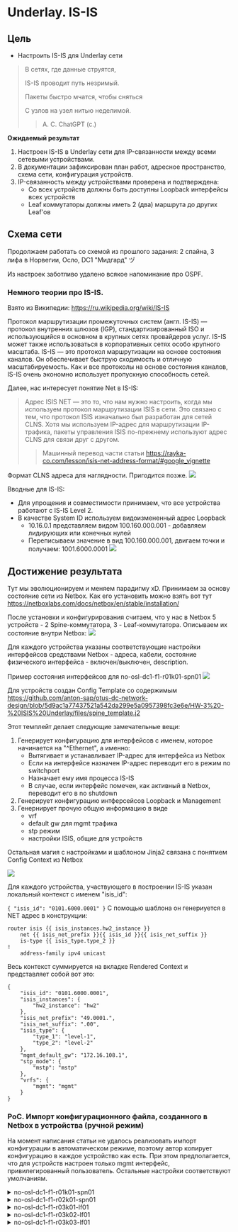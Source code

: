 # Underlay. IS-IS

## Цель
* Настроить IS-IS для Underlay сети
>В сетях, где данные струятся,
> 
>IS-IS проводит путь незримый.
> 
>Пакеты быстро мчатся, чтобы сняться
> 
>С узлов на узел нитью неделимой.
>> А. С. ChatGPT (c.)

**Ожидаемый результат**
1. Настроен IS-IS в Underlay сети для IP-связанности между всеми сетевыми устройствами.
2. В документации зафиксирован план работ, адресное пространство, схема сети, конфигурация устройств.
3. IP-связанность между устройствами проверена и подтверждена:
   * Со всех устройств должны быть доступны Loopback интерфейсы всех устройств
   * Leaf коммутаторы должны иметь 2 (два) маршрута до других Leaf'ов

## Схема сети

Продолжаем работать со схемой из прошлого задания: 2 спайна, 3 лифа в Норвегии, Осло, DC1 "Мидгард" ヅ

Из настроек заботливо удалено всякое напоминание про OSPF.

### Немного теории про IS-IS.
Взято из Википедии: https://ru.wikipedia.org/wiki/IS-IS

Протокол маршрутизации промежуточных систем (англ. IS-IS) — протокол внутренних шлюзов (IGP), стандартизированный ISO и использующийся в основном в крупных сетях провайдеров услуг. IS-IS может также использоваться в корпоративных сетях особо крупного масштаба. IS-IS — это протокол маршрутизации на основе состояния каналов. Он обеспечивает быструю сходимость и отличную масштабируемость. Как и все протоколы на основе состояния каналов, IS-IS очень экономно использует пропускную способность сетей.

Далее, нас интересует понятие Net в IS-IS:

>Адрес ISIS NET — это то, что нам нужно настроить, когда мы используем протокол маршрутизации ISIS в сети.
>Это связано с тем, что протокол ISIS изначально был разработан для сетей CLNS. Хотя мы используем IP-адрес для маршрутизации IP-трафика, пакеты управления ISIS по-прежнему используют адрес CLNS для связи друг с другом.
>> Машинный перевод части статьи https://rayka-co.com/lesson/isis-net-address-format/#google_vignette

Формат CLNS адреса для наглядности. Пригодится позже.
![](images/ISIS_clns.png)

Вводные для IS-IS:
   * Для упрощения и совместимости принимаем, что все устройства работают с IS-IS Level 2.
   * В качестве System ID используем видоизмененный адрес Loopback
     * 10.16.0.1 представляем видом 100.160.000.001 - добавляем лидирующих или конечных нулей
     * Переписываем значение в вид 100.160.000.001, двигаем точки и получаем: 1001.6000.0001
![](images/HW-3-map.png)

## Достижение результата

Тут мы эволюционируем и меняем парадигму xD. Принимаем за основу состояние сети из Netbox. Как его установить можно взять вот тут https://netboxlabs.com/docs/netbox/en/stable/installation/

После установки и конфигурирования считаем, что у нас в Netbox 5 устройств - 2 Spine-коммутатора, 3 - Leaf-коммутатора. Описываем их состояние внутри Netbox:
![](images/nb-devices.png)

Для каждого устройства указаны соответствующие настройки интерфейсов средствами Netbox - адреса, кабели, состояние физического интерфейса - включен/выключен, description. 

Пример состояния интерфейсов для no-osl-dc1-f1-r01k01-spn01
![](images/no-osl-dc1-f1-r01k01-spn01_interfaces.png)

Для устройств создан Config Template со содержимым https://github.com/anton-sap/otus-dc-network-design/blob/5d9ac1a77437521a542da299e5a0957398fc3e6e/HW-3%20-%20ISIS%20Underlay/files/spine_template.j2

Этот темплейт делает следующие замечательные вещи:
1. Генерирует конфигурацию для интерфейсов с именем, которое начинается на "^Ethernet", а именно:
   * Вытягивает и устанавливает IP-адрес для интерфейса из Netbox
   * Если на интерфейсе назначен IP-адрес переводит его в режим no switchport
   * Назначает ему имя процесса IS-IS
   * В случае, если интерфейс помечен, как активный в Netbox, переводит его в no shutdown
2.  Генерирует конфигурацию интферсейсов Loopback и Management
3.  Генернирует прочую общую информацию в виде
    * vrf
    * default gw для mgmt трафика
    * stp режим
    * настройки ISIS, общие для устройств
    
Остальная магия с настройками и шаблоном Jinja2 связана с понятием Config Context из Netbox

![](images/config_context_examples.png)

Для каждого устройства, участвующего в построении IS-IS указан локальный контекст с именем "isis_id":

`
{
    "isis_id": "0101.6000.0001"
}
`
С помощью шаблона он генериуется в NET адрес в конструкции:

    router isis {{ isis_instances.hw2_instance }}
        net {{ isis_net_prefix }}{{ isis_id }}{{ isis_net_suffix }}
        is-type {{ isis_type.type_2 }}
    !
        address-family ipv4 unicast

Весь контекст суммируется на вкладке Rendered Context и представляет собой вот это:



    {
        "isis_id": "0101.6000.0001",
        "isis_instances": {
            "hw2_instance": "hw2"
        },
        "isis_net_prefix": "49.0001.",
        "isis_net_suffix": ".00",
        "isis_type": {
            "type_1": "level-1",
            "type_2": "level-2"
        },
        "mgmt_default_gw": "172.16.108.1",
        "stp_mode": {
            "mstp": "mstp"
        },
        "vrfs": {
            "mgmt": "mgmt"
        }
    }


### PoC. Импорт конфигурационного файла, созданного в Netbox в устройства (ручной режим)

На момент написания статьи не удалось реализовать импорт конфигурации в автоматическом режиме, поэтому автор копирует конфигурацию в каждое устройство как есть. При этом предполагается, что для устройств настроен только mgmt интерфейс, привилегированный пользователь. Остальные настройки соответствуют умолчаниям.

<details><summary>no-osl-dc1-f1-r01k01-spn01</summary>

    hostname no-osl-dc1-f1-r01k01-spn01
    !
    management api http-commands
       no shutdown
       !
       vrf default
          no shutdown
       !
       vrf mgmt
          no shutdown
    !
    ip routing
    no ip routing vrf mgmt
    !
    ip route vrf mgmt 0.0.0.0/0 172.16.108.1
    !
    spanning-tree mode mstp
    !
    vrf instance mgmt
    !
    interface Ethernet1
      no switchport
      isis enable hw2
      ip address 10.16.2.0/31
      no shutdown
    !
    interface Ethernet2
      no switchport
      isis enable hw2
      ip address 10.16.2.2/31
      no shutdown
    !
    interface Ethernet3
      no switchport
      isis enable hw2
      ip address 10.16.2.4/31
      no shutdown
    !
    interface Ethernet4
      shutdown
    !
    interface Ethernet5
      shutdown
    !
    interface Ethernet6
      shutdown
    !
    interface Ethernet7
      shutdown
    !
    interface Ethernet8
      shutdown
    !
    interface Ethernet9
      shutdown
    !
    interface Ethernet10
      shutdown
    !
    interface Ethernet11
      shutdown
    !
    interface Ethernet12
      shutdown
    !
    interface Ethernet13
      shutdown
    !
    interface Ethernet14
      shutdown
    !
    interface Ethernet15
      shutdown
    !
    interface Ethernet16
      shutdown
    !
    interface Loopback0
      ip address 10.16.0.1/32
      isis enable hw2
      description Loopback for RE
    !
    interface Management1
      ip address 172.16.108.101/24
      vrf mgmt
    !
    router isis hw2
      net 49.0001.0101.6000.0001.00
      is-type level-2
      !
      address-family ipv4 unicast
    !
    end
</details>

<details><summary>no-osl-dc1-f1-r02k01-spn01</summary>

    hostname no-osl-dc1-f1-r02k01-spn01
    !
    management api http-commands
       no shutdown
       !
       vrf default
          no shutdown
       !
       vrf mgmt
          no shutdown
    !
    ip routing
    no ip routing vrf mgmt
    !
    ip route vrf mgmt 0.0.0.0/0 172.16.108.1
    !
    spanning-tree mode mstp
    !
    vrf instance mgmt
    !
    interface Ethernet1
      no switchport
      isis enable hw2
      ip address 10.16.2.6/31
      no shutdown
    !
    interface Ethernet2
      no switchport
      isis enable hw2
      ip address 10.16.2.8/31
      no shutdown
    !
    interface Ethernet3
      no switchport
      isis enable hw2
      ip address 10.16.2.10/31
      no shutdown
    !
    interface Ethernet4
      no shutdown
    !
    interface Ethernet5
      no shutdown
    !
    interface Ethernet6
      no shutdown
    !
    interface Ethernet7
      no shutdown
    !
    interface Ethernet8
      no shutdown
    !
    interface Ethernet9
      no shutdown
    !
    interface Ethernet10
      no shutdown
    !
    interface Ethernet11
      no shutdown
    !
    interface Ethernet12
      no shutdown
    !
    interface Ethernet13
      no shutdown
    !
    interface Ethernet14
      no shutdown
    !
    interface Ethernet15
      no shutdown
    !
    interface Ethernet16
      no shutdown
    !
    interface Loopback0
      ip address 10.16.0.2/32
      isis enable hw2
      description Loopback for RE
    !
    interface Management1
      ip address 172.16.108.102/24
      vrf mgmt
    !
    router isis hw2
      net 49.0001.0101.6000.0002.00
      is-type level-2
      !
      address-family ipv4 unicast
    !
    end

</details>

<details><summary>no-osl-dc1-f1-r03k01-lf01</summary>

    hostname no-osl-dc1-f1-r03k01-lf01
    !
    management api http-commands
       no shutdown
       !
       vrf default
          no shutdown
       !
       vrf mgmt
          no shutdown
    !
    ip routing
    no ip routing vrf mgmt
    !
    ip route vrf mgmt 0.0.0.0/0 172.16.108.1
    !
    spanning-tree mode mstp
    !
    vrf instance mgmt
    !
    interface Ethernet1
      no switchport
      isis enable hw2
      ip address 10.16.2.1/31
      no shutdown
    !
    interface Ethernet2
      no switchport
      isis enable hw2
      ip address 10.16.2.7/31
      no shutdown
    !
    interface Ethernet3
      no shutdown
    !
    interface Ethernet4
      no shutdown
    !
    interface Ethernet5
      no shutdown
    !
    interface Ethernet6
      no shutdown
    !
    interface Ethernet7
      no shutdown
    !
    interface Ethernet8
      no shutdown
    !
    interface Ethernet9
      no shutdown
    !
    interface Ethernet10
      no shutdown
    !
    interface Ethernet11
      no shutdown
    !
    interface Ethernet12
      no shutdown
    !
    interface Ethernet13
      no shutdown
    !
    interface Ethernet14
      no shutdown
    !
    interface Ethernet15
      no shutdown
    !
    interface Ethernet16
      no shutdown
    !
    interface Loopback0
      ip address 10.16.1.1/32
      isis enable hw2
      description Loopback for RE
    !
    interface Management1
      ip address 172.16.108.111/24
      vrf mgmt
    !
    router isis hw2
      net 49.0001.0101.6000.1001.00
      is-type level-2
      !
      address-family ipv4 unicast
    !
    end

</details>

<details><summary>no-osl-dc1-f1-r03k02-lf01</summary>

    hostname no-osl-dc1-f1-r03k02-lf01
    !
    management api http-commands
       no shutdown
       !
       vrf default
          no shutdown
       !
       vrf mgmt
          no shutdown
    !
    ip routing
    no ip routing vrf mgmt
    !
    ip route vrf mgmt 0.0.0.0/0 172.16.108.1
    !
    spanning-tree mode mstp
    !
    vrf instance mgmt
    !
    interface Ethernet1
      no switchport
      isis enable hw2
      ip address 10.16.2.3/31
      no shutdown
    !
    interface Ethernet2
      no switchport
      isis enable hw2
      ip address 10.16.2.9/31
      no shutdown
    !
    interface Ethernet3
      no shutdown
    !
    interface Ethernet4
      no shutdown
    !
    interface Ethernet5
      no shutdown
    !
    interface Ethernet6
      no shutdown
    !
    interface Ethernet7
      no shutdown
    !
    interface Ethernet8
      no shutdown
    !
    interface Ethernet9
      no shutdown
    !
    interface Ethernet10
      no shutdown
    !
    interface Ethernet11
      no shutdown
    !
    interface Ethernet12
      no shutdown
    !
    interface Ethernet13
      no shutdown
    !
    interface Ethernet14
      no shutdown
    !
    interface Ethernet15
      no shutdown
    !
    interface Ethernet16
      no shutdown
    !
    interface Loopback0
      ip address 10.16.1.2/32
      isis enable hw2
      description Loopback for RE
    !
    interface Management1
      ip address 172.16.108.112/24
      vrf mgmt
    !
    router isis hw2
      net 49.0001.0101.6000.1002.00
      is-type level-2
      !
      address-family ipv4 unicast
    !
    end

</details>

<details><summary>no-osl-dc1-f1-r03k03-lf01</summary>

    hostname no-osl-dc1-f1-r03k03-lf01
    !
    management api http-commands
       no shutdown
       !
       vrf default
          no shutdown
       !
       vrf mgmt
          no shutdown
    !
    ip routing
    no ip routing vrf mgmt
    !
    ip route vrf mgmt 0.0.0.0/0 172.16.108.1
    !
    spanning-tree mode mstp
    !
    vrf instance mgmt
    !
    interface Ethernet1
      no switchport
      isis enable hw2
      ip address 10.16.2.5/31
      no shutdown
    !
    interface Ethernet2
      no switchport
      isis enable hw2
      ip address 10.16.2.11/31
      no shutdown
    !
    interface Ethernet3
      no shutdown
    !
    interface Ethernet4
      no shutdown
    !
    interface Ethernet5
      no shutdown
    !
    interface Ethernet6
      no shutdown
    !
    interface Ethernet7
      no shutdown
    !
    interface Ethernet8
      no shutdown
    !
    interface Ethernet9
      no shutdown
    !
    interface Ethernet10
      no shutdown
    !
    interface Ethernet11
      no shutdown
    !
    interface Ethernet12
      no shutdown
    !
    interface Ethernet13
      no shutdown
    !
    interface Ethernet14
      no shutdown
    !
    interface Ethernet15
      no shutdown
    !
    interface Ethernet16
      no shutdown
    !
    interface Loopback0
      ip address 10.16.1.3/32
      isis enable hw2
      description Loopback for RE
    !
    interface Management1
      ip address 172.16.108.113/24
      vrf mgmt
    !
    router isis hw2
      net 49.0001.0101.6000.1003.00
      is-type level-2
      !
      address-family ipv4 unicast
    !
    end

</details>




